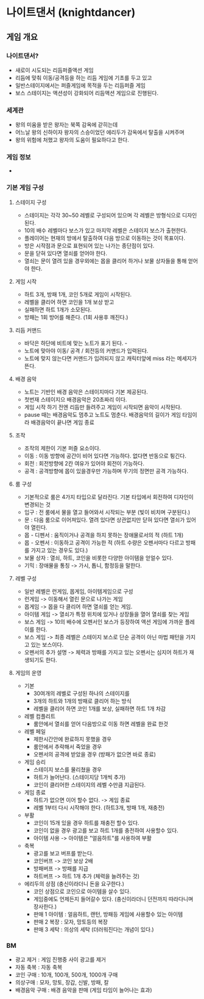 # 나이트댄서 (knightdancer)
## 게임 개요
### 나이트댄서?
- 새로이 시도되는 리듬퍼즐액션 게임
- 리듬에 맞춰 이동/공격등을 하는 리듬 게임에 기초를 두고 있고  
- 일반스테이지에서는 퍼즐게임에 목적을 두는 리듬퍼즐 게임 
- 보스 스테이지는 액션성이 강화되어 리듬액션 게임으로 진행된다. 

### 세계관
- 왕의 미움을 받은 왕자는 북쪽 감옥에 갇히는데 
- 어느날 왕의 신하이자 왕자의 스승이었던 에리두가 감옥에서 탈출을 시켜주며
- 왕의 위험에 처했고 왕자의 도움이 필요하다고 한다. 

### 게임 정보
- 

### 기본 게임 구성
1) 스테이지 구성
    - 스테이지는 각각 30~50 레벨로 구성되어 있으며 각 레벨은 방형식으로 디자인 된다.
    - 10의 배수 레벨마다 보스가 있고 마지막 레벨은 스테이지 보스가 출현한다.
    - 플레이어는 현재의 방에서 탈출하여 다음 방으로 이동하는 것이 목표이다.
    - 방은 시작점과 문으로 표현되어 있는 나가는 종단점이 있다.
    - 문을 닫혀 있다면 열쇠를 얻어야 한다.
    - 열쇠는 문이 열려 있을 경우외에는 몹을 클리어 하거나 보물 상자들을 통해 얻어야 한다.
    
2) 게임 시작
    - 하트 3개, 방패 1개, 코인 5개로 게임이 시작된다.
    - 레벨을 클리어 하면 코인을 1개 보상 받고
    - 실패하면 하트 1개가 소모된다.
    - 방패는 1회 방어를 해준다. (1회 사용후 깨진다.)

3) 리듬 커맨드
    - 바닥은  하단에 비트에 맞는 노트가 표기 된다.    - 
    - 노트에 맞아야 이동/ 공격 / 회전등의 커맨드가 입력된다.  
    - 노트에 맞지 않는다면 커맨드가 입려되지 않고 캐릭터앞에 miss 라는 메세지가 뜬다.      

4) 배경 음악
    - 노트는 기반인 배경 음악은 스테이지마다 기본 제공된다.
    - 첫번재 스테이지으 배경음악은 20초짜리 이다.
    - 게임 시작 하기 전엔 리듬만 들려주고 게임이 시작되면 음악이 시작된다.
    - pause 때는 배경음악도 멈추고 노트도 멈춘다.
      배경음악의 길이가 게임 타임이라 배경음악이 끝나면 게임 종료

5) 조작
    - 조작의 제한이 기본 퍼즐 요소이다.
    - 이동 : 이동 방향에 공간이 비어 있다면 가능하다. 없다면 반동으로 튕긴다.
    - 회전 : 회전방향에 2칸 여유가 있어야 회전이 가능하다. 
    - 공격 : 공격방향에 몹이 있을경우만 가능하며 무기의 정면만 공격 가능하다.

6) 룸 구성
    - 기본적으로 룸은 4가지 타입으로 달라진다. 기본 타입에서 회전하여 디자인이 변경되는 것
    - 입구 : 전 룸에서 물을 열고 들어와서 시작되는 부분 (빛이 비치며 구분된다.)
    - 문 : 다음 룸으로 이어져있다. 열려 있다면 상관없지만 닫혀 있다면 열쇠가 있어야 열린다.
    - 몹 - 디펜서 : 움직이거나 공격을 하지 못하는 장애물로서의 적 (하트 1개)
    - 몹 - 오펜서 : 이동하고 공격이 가능한 적 (하트 수량은 오펜서마다 다르고 방패를 가지고 있는 경우도 있다.)
    - 보물 상자 : 열쇠, 하트, 코인을 비롯한 다양한 아이템을 얻얼수 있다.
    - 기믹 : 장애물을 통칭 -> 가시, 톱니, 함정등을 말한다.

7) 레벨 구성
    - 일반 레벨은 런게임, 몹게임, 아이템게임으로 구성
    - 런게임 -> 이동해서 열린 문으로 나가는 게임
    - 몹게임 -> 몹을 다 클리어 하면 열쇠를 얻는 게임.
    - 아이템 게임 -> 열쇠가 특정 위치에 있거나 상장들을 열어 열쇠를 찾는 게임 
    - 보스 게임 -> 10의 배수에 오펜서인 보스가 등장하여 액션 게임에 가까운 플레이를 한다.
    - 보스 게임 -> 최종 레벨은 스테이지 보스로 단순 공격이 아닌 마법 패턴을 가지고 있는 보스이다.
    - 오펜서의 추가 설명 -> 체력과 방패를 가지고 있는 오펜서는 심지어 하트가 재생되기도 한다.

8) 게임의 운영
    - 기본
        - 30여개의 레벨로 구성된 하나의 스테이지를
        - 3개의 하트와 1개의 방패로 클리어 하는 방식
        - 레벨을 클리어 하면 코인 1개를 보상, 실패하면 하트 1개 차감  
    - 레벨 컴플리트
        - 룸안에서 열쇠를 얻어 다음방으로 이동 하면 레벨을 완료 한것          
    - 레벨 페일
        - 제한시간안에 완료하지 못했을 경우
        - 룸안에서 추락해서 죽었을 경우
        - 오펜서의 공격에 받았을 경우 (방패가 없으면 바로 종료)  
    - 게임 승리
        - 스테이지 보스를 물리쳤을 경우
        - 하트가 늘어난다. (스테이지당 1개씩 추가)
        - 코인이 클리어한 스테이지의 레벨 수만큼 지급된다. 
    - 게임 종료
        - 하트가 없으면 이어 할수 없다. -> 게임 종료
        - 레벨 1부터 다시 시작해야 한다. (하트3개, 방패 1개, 재충전)
    - 부활
        - 코인이 15개 있을  경우 하트를 재충전 할수 있다.
        - 코인이 없을 경우 광고를 보고 하트 1개를 충전하여 사용할수 있다. 
        - 아이템 사용 -> 아이템은 "얼음하트"를 사용하여 부활
    - 축복
        - 광고를 보고 버프를 받는다.
        - 코인버프 -> 코인 보상 2배
        - 방패버프 -> 방패를 지급
        - 하트버프 -> 하트 1개 추가 (체력을 늘려주는 것)
     - 에리두의 상점 (충신이라더니 돈을 요구한다.)
        - 코인 상점으로 코인으로 아이템을 살수 있다.
        - 게임중에도 언제든지 들어갈수 있다. (충신이라더니 던전까지 따라다니며 장사한다.)
        - 판매 1 아이템 : 얼음하트, 랜턴, 방패등 게임에 사용할수 있는 아이템
        - 판매 2 복장 : 모자, 망토등의 복장
        - 판매 3 세탁 : 의상의 세탁 (더러워진다는 개념이 있다.)
### BM
- 광고 제거 : 게임 진행중 사이 광고를 제거
- 자동 축복 : 자동 축복 
- 코인 구매 : 10개, 100개, 500개, 1000개 구매 
- 의상구매 : 모자, 망토, 장갑, 신발, 방패, 칼
- 배경음악 구매 : 배경 음악을 판매 (게임 타임이 늘어나는 효과)

